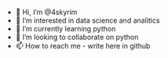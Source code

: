 - 👋 Hi, I’m @4skyrim
- 👀 I’m interested in data science and analitics
- 🌱 I’m currently learning python
- 💞️ I’m looking to collaborate on python
- 📫 How to reach me - write here in github

<!---
4skyrim/4skyrim is a ✨ special ✨ repository because its `README.md` (this file) appears on your GitHub profile.
You can click the Preview link to take a look at your changes.
--->
